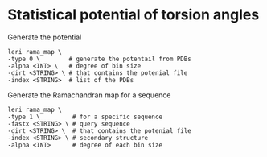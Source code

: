 # Statistical potential of torsion angles

Generate the potential 

```text
leri rama_map \
-type 0 \        # generate the potentail from PDBs
-alpha <INT> \   # degree of bin size 
-dirt <STRING> \ # that contains the potenial file
-index <STRING>  # list of the PDBs
```

Generate the Ramachandran map for a sequence

```text
leri rama_map \
-type 1 \         # for a specific sequence
-fastx <STRING> \ # query sequence
-dirt <STRING> \  # that contains the potenial file
-index <STRING> \ # secondary structure
-alpha <INT>      # degree of each bin size 

```

